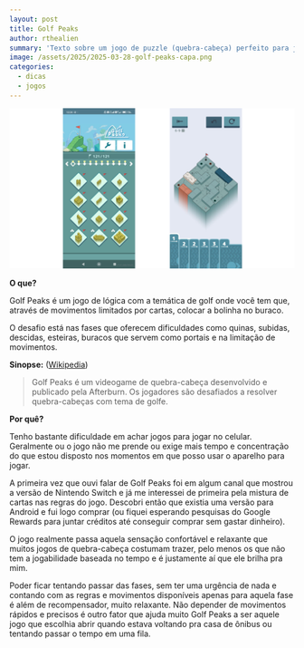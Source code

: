```yaml
---
layout: post
title: Golf Peaks
author: rthealien
summary: 'Texto sobre um jogo de puzzle (quebra-cabeça) perfeito para jogar no celular'
image: /assets/2025/2025-03-28-golf-peaks-capa.png
categories:
  - dicas
  - jogos
---
```



![Telas do jogo para Golfs Peaks para Android. A primeira tela mostra a seleção de fases e a segunda o exemplo de uma fase que se trata de um campo de golf com vários obstáculos e abaixo uma seleção de cartas que determinam as opções de movimentos que podem ser feitos.](/assets/2025/2025-03-28-golf-peaks.png)

**O que?**

Golf Peaks é um jogo de lógica com a temática de golf onde você tem que, através de movimentos limitados por cartas, colocar a bolinha no buraco. 

O desafio está nas fases que oferecem dificuldades como quinas, subidas, descidas, esteiras, buracos que servem como portais e na limitação de movimentos.

**Sinopse:** ([Wikipedia])

>Golf Peaks é um videogame de quebra-cabeça desenvolvido e publicado pela Afterburn. Os jogadores são desafiados a resolver quebra-cabeças com tema de golfe.

**Por quê?**

Tenho bastante dificuldade em achar jogos para jogar no celular. Geralmente ou o jogo não me prende ou exige mais tempo e concentração do que estou disposto nos momentos em que posso usar o aparelho para jogar.

A primeira vez que ouvi falar de Golf Peaks foi em algum canal que mostrou a versão de Nintendo Switch e já me interessei de primeira pela mistura de cartas nas regras do jogo. Descobri então que existia uma versão para Android e fui logo comprar (ou fiquei esperando pesquisas do Google Rewards para juntar créditos até conseguir comprar sem gastar dinheiro).

O jogo realmente passa aquela sensação confortável e relaxante que muitos jogos de quebra-cabeça costumam trazer, pelo menos os que não tem a jogabilidade baseada no tempo e é justamente aí que ele brilha pra mim. 

Poder ficar tentando passar das fases, sem ter uma urgência de nada e contando com as regras e movimentos disponíveis apenas para aquela fase é além de recompensador, muito relaxante. Não depender de movimentos rápidos e precisos é outro fator que ajuda muito Golf Peaks a ser aquele jogo que escolhia abrir quando estava voltando pra casa de ônibus ou tentando passar o tempo em uma fila.

[Wikipedia]:https://en.wikipedia.org/wiki/Golf_Peaks
